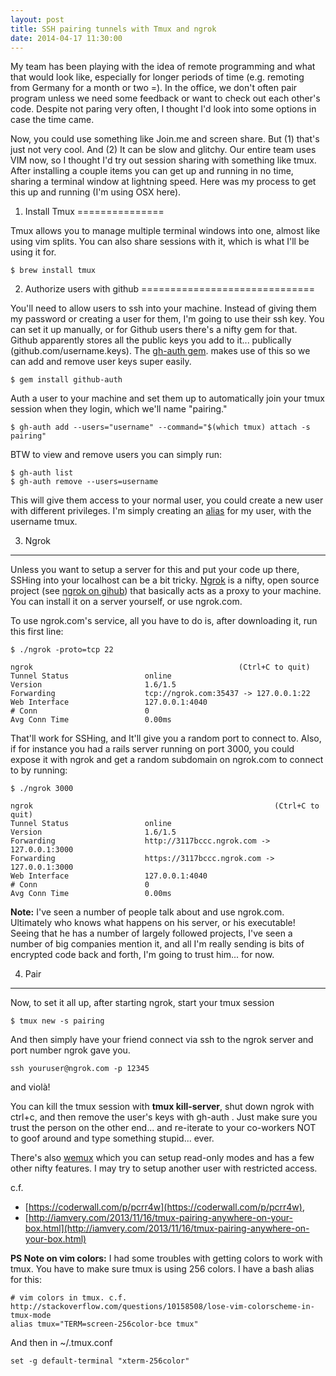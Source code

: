 ```yaml
---
layout: post
title: SSH pairing tunnels with Tmux and ngrok
date: 2014-04-17 11:30:00
---
```


My team has been playing with the idea of remote programming and what that
would look like, especially for longer periods of time (e.g. remoting from
Germany for a month or two =). In the office, we don't often pair
program unless we need some feedback or want to check out each other's code.
Despite not paring very often, I thought I'd look into some options in case the 
time came.

Now, you could use something like Join.me and screen share. But (1) that's just
not very cool. And (2) It can be slow and glitchy. Our entire team uses VIM now,
so I thought I'd try out session sharing with something like tmux. After
installing a couple items you can get up and running in no time, sharing a
terminal window at lightning speed. Here was my process to get this up and
running (I'm using OSX here).


1. Install Tmux
===============

Tmux allows you to manage multiple terminal windows into one, almost like using
vim splits. You can also share sessions with it, which is what I'll be using it
for.

```
$ brew install tmux
```

2. Authorize users with github
==============================

You'll need to allow users to ssh into your machine. Instead of giving them my
password or creating a user for them, I'm going to use their ssh key. You
can set it up manually, or for Github users there's a nifty gem for that.
Github apparently stores all the public keys you add to it... publically
(github.com/username.keys). The [gh-auth gem](https://github.com/chrishunt/github-auth).
makes use of this so we can add and remove user keys super easily.

```
$ gem install github-auth
```

Auth a user to your machine and set them up to automatically join your tmux
session when they login, which we'll name "pairing."

```
$ gh-auth add --users="username" --command="$(which tmux) attach -s pairing"
```

BTW to view and remove users you can simply run:

```
$ gh-auth list
$ gh-auth remove --users=username
```

This will give them access to your normal user, you could create a new user
with different privileges. I'm simply creating an
[alias](http://osxdaily.com/2011/05/22/setup-user-name-alias-mac/) for my user,
with the username tmux.

3. Ngrok
--------

Unless you want to setup a server for this and put your code up there, SSHing
into your localhost can be a bit tricky. [Ngrok](https://ngrok.com/) is a
nifty, open source project (see [ngrok on gihub](https://github.com/inconshreveable/ngrok))
that basically acts as a proxy to your machine. You can install it on a
server yourself, or use ngrok.com.

To use ngrok.com's service, all you have to do is, after downloading it, run
this first line:

```
$ ./ngrok -proto=tcp 22

ngrok                                              (Ctrl+C to quit)
Tunnel Status                 online
Version                       1.6/1.5
Forwarding                    tcp://ngrok.com:35437 -> 127.0.0.1:22
Web Interface                 127.0.0.1:4040
# Conn                        0
Avg Conn Time                 0.00ms

```

That'll work for SSHing, and It'll give you a random port to connect to. Also,
if for instance you had a rails server running on port 3000, you could expose
it with ngrok and get a random subdomain on ngrok.com to connect to by running: 

```
$ ./ngrok 3000

ngrok                                                      (Ctrl+C to quit)
Tunnel Status                 online
Version                       1.6/1.5
Forwarding                    http://3117bccc.ngrok.com -> 127.0.0.1:3000
Forwarding                    https://3117bccc.ngrok.com -> 127.0.0.1:3000
Web Interface                 127.0.0.1:4040
# Conn                        0
Avg Conn Time                 0.00ms
```

**Note:** I've seen a number of people talk about and use ngrok.com. Ultimately
who knows what happens on his server, or his executable! Seeing that he has a 
number of largely followed projects, I've seen a number of big companies mention
it, and all I'm really sending is bits of encrypted code back and forth, I'm
going to trust him... for now.

4. Pair
-------

Now, to set it all up, after starting ngrok, start your tmux session

```
$ tmux new -s pairing
```

And then simply have your friend connect via ssh to the ngrok server and port
number ngrok gave you.

```
ssh youruser@ngrok.com -p 12345
```

and viol&agrave;!

You can kill the tmux session with **tmux kill-server**, shut
down ngrok with ctrl+c, and then remove the user's keys with gh-auth . Just
make sure you trust the person on the other end... and re-iterate to your
co-workers NOT to goof around and type something stupid...   ever.

There's also [wemux](https://github.com/zolrath/wemux) which you can setup
read-only modes and has a few other nifty features. I may try to setup another
user with restricted access.

c.f.

 * [https://coderwall.com/p/pcrr4w](https://coderwall.com/p/pcrr4w),
 * [http://iamvery.com/2013/11/16/tmux-pairing-anywhere-on-your-box.html](http://iamvery.com/2013/11/16/tmux-pairing-anywhere-on-your-box.html)


**PS Note on vim colors:** I had some troubles with getting colors to work with tmux. 
You have to make sure tmux is using 256 colors. I have a bash alias for this:

```
# vim colors in tmux. c.f. http://stackoverflow.com/questions/10158508/lose-vim-colorscheme-in-tmux-mode
alias tmux="TERM=screen-256color-bce tmux"                                      
```

And then in ~/.tmux.conf

```
set -g default-terminal "xterm-256color"
```
